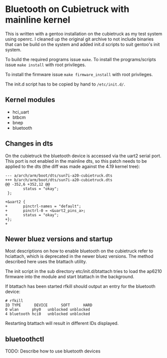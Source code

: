 # Bluetooth on Cubietruck with mainline kernel

This is written with a gentoo installation on the cubietruck as my test
system using openrc. I cleaned up the original git archive to not include
binaries that can be build on the system and added init.d scripts to suit
gentoo's init system.

To build the required programs issue `make`.
To install the programs/scripts issue `make install` with root privileges.

To install the firmware issue `make firmware_install` with root privileges.

The init.d script has to be copied by hand to `/etc/init.d/`.

## Kernel modules

- hci_uart
- btbcm
- bnep
- bluetooth

## Changes in dts

On the cubietruck the bluetooth device is accessed via the uart2
serial port. This port is not enabled in the mainline dts, so this
patch needs to be applied to the dts (the diff was made against
the 4.19 kernel tree):

```
--- a/arch/arm/boot/dts/sun7i-a20-cubietruck.dts
+++ b/arch/arm/boot/dts/sun7i-a20-cubietruck.dts
@@ -352,6 +352,12 @@
        status = "okay";
 };
 
+&uart2 {
+       pinctrl-names = "default";
+       pinctrl-0 = <&uart2_pins_a>;
+       status = "okay";
+};
+
```

## Newer bluez versions and startup

Most descriptions on how to enable bluetooth on the cubietruck refer
to hciattach, which is deprecated in the newer bluez versions. The
method described here uses the btattach utility.

The init script in the sub directory etc/init.d/btattach tries to
load the ap6210 firmware into the module and start btattach in the
background.

If btattach has been started rfkill should output an entry for the
bluetooth device:

```
# rfkill
ID TYPE      DEVICE      SOFT      HARD
0 wlan      phy0   unblocked unblocked
4 bluetooth hci0   unblocked unblocked
```

Restarting btattach will result in different IDs displayed.

## bluetoothctl

TODO: Describe how to use bluetooth devices
